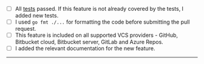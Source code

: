 - [ ] All [tests](https://github.com/jfrog/froggit-go/actions/workflows/test.yml) passed. If this feature is not already covered by the tests, I added new tests.
- [ ] I used `go fmt ./...` for formatting the code before submitting the pull request.
- [ ] This feature is included on all supported VCS providers - GitHub, Bitbucket cloud, Bitbucket server, GitLab and Azure Repos.
- [ ] I added the relevant documentation for the new feature.

---
